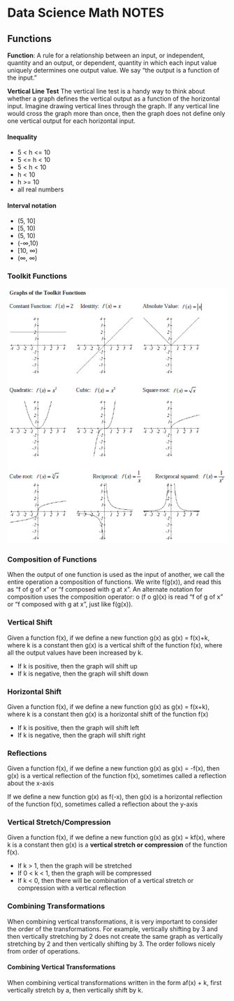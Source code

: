 # Data Science Math NOTES

## Functions

**Function**: A rule for a relationship between an input, or independent, quantity and an output, or dependent, quantity in which each input value uniquely determines one output value. We say “the output is a function of the input.”

**Vertical Line Test**
The vertical line test is a handy way to think about whether a graph defines the vertical output as a function of the horizontal input. Imagine drawing vertical lines through the graph. If any vertical line would cross the graph more than once, then the graph does not define only one vertical output for each horizontal input.

#### Inequality                       

- 5 < h <= 10
- 5 <= h < 10
- 5 < h < 10
- h < 10
- h >= 10
- all real numbers

#### Interval notation

- (5, 10]
- [5, 10)
- (5, 10)
- (-∞,10)
- [10, ∞)
- (∞, ∞)

### Toolkit Functions

![Graphs of basic functions that you should know on sight.](https://github.com/betsyrosalen/datascienceNOTES/blob/master/Graphs%20of%20the%20Toolkit%20Functions.PNG "Toolkit Functions")

### Composition of Functions
When the output of one function is used as the input of another, we call the entire operation a composition of functions. We write f(g(x)), and read this as “f of g of x” or “f composed with g at x”.
An alternate notation for composition uses the composition operator: o
(f o g)(x) is read “f of g of x” or “f composed with g at x”, just like f(g(x)).

### Vertical Shift
Given a function f(x), if we define a new function g(x) as g(x) = f(x)+k, where k is a constant
then g(x) is a vertical shift of the function f(x), where all the output values have been increased by k.

- If k is positive, then the graph will shift up
- If k is negative, then the graph will shift down

### Horizontal Shift
Given a function f(x), if we define a new function g(x) as g(x) = f(x+k), where k is a constant
then g(x) is a horizontal shift of the function f(x)

- If k is positive, then the graph will shift left
- If k is negative, then the graph will shift right

### Reflections
Given a function f(x), if we define a new function g(x) as g(x) = -f(x),
then g(x) is a vertical reflection of the function f(x), sometimes called a reflection about the x-axis

If we define a new function g(x) as f(-x),
then g(x) is a horizontal reflection of the function f(x), sometimes called a reflection about the y-axis

### Vertical Stretch/Compression
Given a function f(x), if we define a new function g(x) as g(x) = kf(x), where k is a constant
then g(x) is a **vertical stretch or compression** of the function f(x).

- If k > 1, then the graph will be stretched
- If 0 < k < 1, then the graph will be compressed
- If k < 0, then there will be combination of a vertical stretch or compression with a vertical reflection

### Combining Transformations
When combining vertical transformations, it is very important to consider the order of the transformations. For example, vertically shifting by 3 and then vertically stretching by 2 does not create the same graph as vertically stretching by 2 and then vertically shifting by 3. The order follows nicely from order of operations.

#### Combining Vertical Transformations
When combining vertical transformations written in the form af(x) + k,
first vertically stretch by a, then vertically shift by k.
